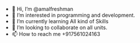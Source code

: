 - 👋 Hi, I’m @amalfreshman
- 👀 I’m interested in programming and development.
- 🌱 I’m currently learning All kind of Skills
- 💞️ I’m looking to collaborate on all units.
- 📫 How to reach me +917561024163

<!---
amalfreshman/amalfreshman is a ✨ special ✨ repository because its `README.md` (this file) appears on your GitHub profile.
You can click the Preview link to take a look at your changes.
--->
